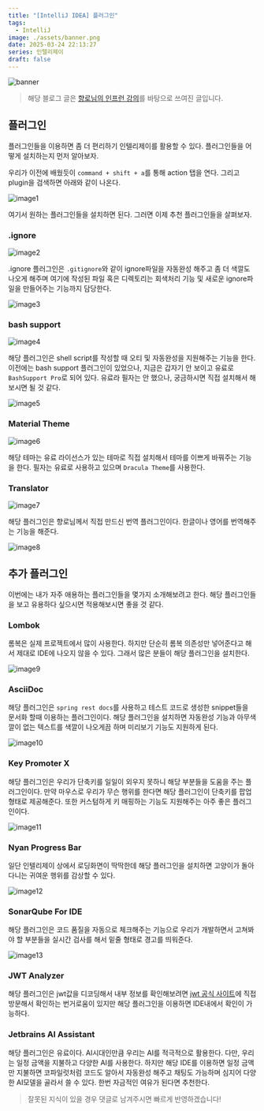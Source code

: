 ```yaml
---
title: "[IntelliJ IDEA] 플러그인"
tags:
  - IntelliJ
image: ./assets/banner.png
date: 2025-03-24 22:13:27
series: 인텔리제이
draft: false
---
```


![banner](./assets/banner.png)

> 해당 블로그 글은 [향로님의 인프런 강의](https://inf.run/NwFz)를 바탕으로 쓰여진 글입니다.

## 플러그인

플러그인들을 이용하면 좀 더 편리하기 인텔리제이를 활용할 수 있다. 플러그인들을 어떻게 설치하는지 먼저 알아보자.

우리가 이전에 배웠듯이 `command + shift + a`를 통해 action 탭을 연다. 그리고 plugin을 검색하면 아래와 같이 나온다.

![image1](./assets/01.png)

여기서 원하는 플러그인들을 설치하면 된다. 그러면 이제 추천 플러그인들을 살펴보자.

### .ignore

![image2](./assets/02.png)

.ignore 플러그인은 `.gitignore`와 같이 ignore파일을 자동완성 해주고 좀 더 색깔도 나오게 해주며 여기에 작성된 파일 혹은 디렉토리는 회색처리 기능 및 새로운 ignore파일을 만들어주는 기능까지 담당한다.

![image3](./assets/03.png)

### bash support

![image4](./assets/04.png)

해당 플러그인은 shell script를 작성할 때 오티 및 자동완성을 지원해주는 기능을 한다. 이전에는 bash support 플러그인이 있었으나, 지금은 갑자기 안 보이고 유료로 `BashSupport Pro`로 되어 있다. 유료라 필자는 안 했으나, 궁금하시면 직접 설치해서 해보시면 될 것 같다.

![image5](./assets/05.png)

### Material Theme

![image6](./assets/06.png)

해당 테마는 유료 라이선스가 있는 테마로 직접 설치해서 테마를 이쁘게 바꿔주는 기능을 한다. 필자는 유료로 사용하고 있으며 `Dracula Theme`를 사용한다.

### Translator

![image7](./assets/07.png)

해당 플러그인은 향로님께서 직접 만드신 번역 플러그인이다. 한글이나 영어를 번역해주는 기능을 해준다.

![image8](./assets/08.png)

## 추가 플러그인

이번에는 내가 자주 애용하는 플러그인들을 몇가지 소개해보려고 한다. 해당 플러그인들을 보고 유용하다 싶으시면 적용해보시면 좋을 것 같다.

### Lombok

롬복은 실제 프로젝트에서 많이 사용한다. 하지만 단순히 롬복 의존성만 넣어준다고 해서 제대로 IDE에 나오지 않을 수 있다. 그래서 많은 분들이 해당 플러그인을 설치한다.

![image9](./assets/09.png)

### AsciiDoc

해당 플러그인은 `spring rest docs`를 사용하고 테스트 코드로 생성한 snippet들을 문서화 할때 이용하는 플러그인이다. 해당 플러그인을 설치하면 자동완성 기능과 아무색깔이 없는 텍스트를 색깔이 나오게끔 하며 미리보기 기능도 지원하게 된다.

![image10](./assets/10.png)

### Key Promoter X

해당 플러그인은 우리가 단축키를 일일이 외우지 못하니 해당 부분들을 도움을 주는 플러그인이다. 만약 마우스로 우리가 무슨 행위를 한다면 해당 플러그인이 단축키를 팝업 형태로 제공해준다. 또한 커스텀하게 키 매핑하는 기능도 지원해주는 아주 좋은 플러그인이다.

![image11](./assets/11.png)

### Nyan Progress Bar

일단 인텔리제이 상에서 로딩화면이 딱딱한데 해당 플러그인을 설치하면 고양이가 돌아다니는 귀여운 행위를 감상할 수 있다.

![image12](./assets/12.png)

### SonarQube For IDE

해당 플러그인은 코드 품질을 자동으로 체크해주는 기능으로 우리가 개발하면서 고쳐봐야 할 부분들을 실시간 검사를 해서 밑줄 형태로 경고를 띄워준다.

![image13](./assets/13.png)

### JWT Analyzer

해당 플러그인은 jwt값을 디코딩해서 내부 정보를 확인해보려면 [jwt 공식 사이트](https://jwt.io)에 직접 방문해서 확인하는 번거로움이 있지만 해당 플러그인을 이용하면 IDE내에서 확인이 가능하다.

### Jetbrains AI Assistant

해당 플러그인은 유료이다. AI시대인만큼 우리는 AI를 적극적으로 활용한다. 다만, 우리는 일정 금액을 지불하고 다양한 AI를 사용한다. 하지만 해당 IDE를 이용하면 일정 금액만 지불하면 코파일럿처럼 코드도 알아서 자동완성 해주고 채팅도 가능하며 심지어 다양한 AI모델을 골라서 쓸 수 있다. 한번 자금적인 여유가 된다면 추천한다.

> 잘못된 지식이 있을 경우 댓글로 남겨주시면 빠르게 반영하겠습니다!